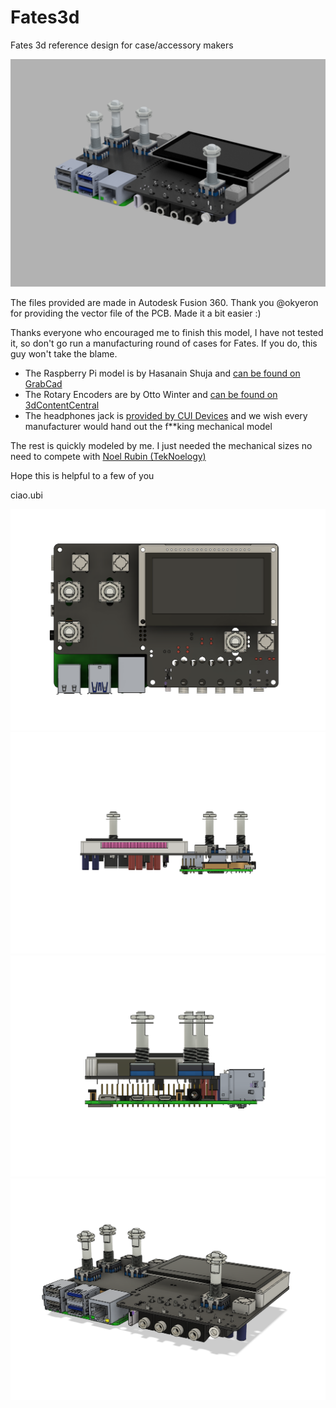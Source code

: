 # Fates3d
Fates 3d reference design for case/accessory makers

![quick render](img/Fates_render.png)

The files provided are made in Autodesk Fusion 360.
Thank you @okyeron for providing the vector file of the PCB. Made it a bit easier :)

Thanks everyone who encouraged me to finish this model, I have not tested it, so don't go run a manufacturing round of cases for Fates.
If you do, this guy won't take the blame.

* The Raspberry Pi model is by Hasanain Shuja and [can be found on GrabCad](https://grabcad.com/library/raspberry-pi-4-model-b-1)
* The Rotary Encoders are by Otto Winter and [can be found on 3dContentCentral](https://www.3dcontentcentral.com/Download-Model.aspx?catalogid=171&id=415657)
* The headphones jack is [provided by CUI Devices](https://www.cuidevices.com/product/resource/digikey3dmodel/sj1-3524ng) and we wish every manufacturer would hand out the f**king mechanical model

The rest is quickly modeled by me. I just needed the mechanical sizes no need to compete with [Noel Rubin (TekNoelogy)](https://www.instagram.com/teknoelogy/)

Hope this is helpful to a few of you

ciao.ubi

![top](img/Fates_TOP.png)
![side](img/Fates_RIGHT.png)
![Pi side](img/Fates_PiSide.png)
![perspective](img/Fates_Perspective.png)
